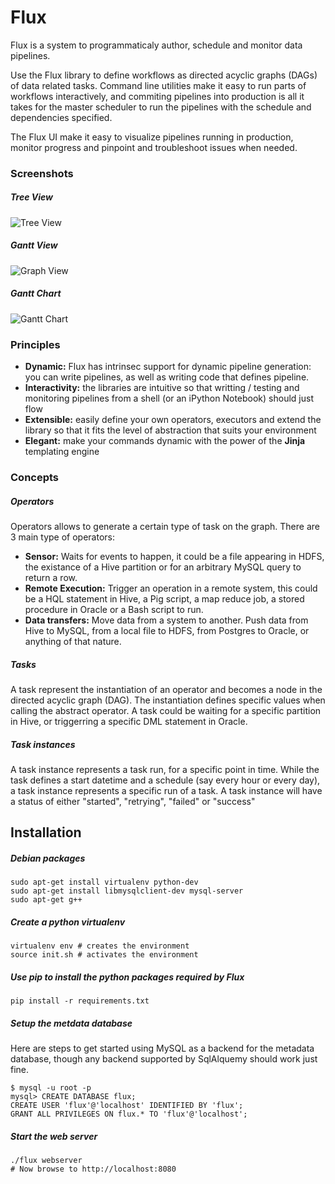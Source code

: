 Flux
====
Flux is a system to programmaticaly author, schedule and monitor data pipelines. 

Use the Flux library to define workflows as directed acyclic graphs (DAGs) of data related tasks. Command line utilities make it easy to run parts of workflows interactively, and commiting pipelines into production is all it takes for the master scheduler to run the pipelines with the schedule and dependencies specified.

The Flux UI make it easy to visualize pipelines running in production, monitor progress and pinpoint and troubleshoot issues when needed.

### Screenshots
##### Tree View
![Tree View](https://raw.githubusercontent.com/mistercrunch/Flux/master/www/static/screenshots/tree.png)
##### Gantt View
![Graph View](https://raw.githubusercontent.com/mistercrunch/Flux/master/www/static/screenshots/gantt.png)
##### Gantt Chart
![Gantt Chart](https://raw.githubusercontent.com/mistercrunch/Flux/master/www/static/screenshots/gantt.png)


### Principles
* **Dynamic:** Flux has intrinsec support for dynamic pipeline generation: you can write pipelines, as well as writing code that defines pipeline.
* **Interactivity:** the libraries are intuitive so that writting / testing and monitoring pipelines from a shell (or an iPython Notebook) should just flow
* **Extensible:** easily define your own operators, executors and extend the library so that it fits the level of abstraction that suits your environment
* **Elegant:** make your commands dynamic with the power of the **Jinja** templating engine

### Concepts
##### Operators
Operators allows to generate a certain type of task on the graph. There are 3 main type of operators:

* **Sensor:** Waits for events to happen, it could be a file appearing in HDFS, the existance of a Hive partition or for an arbitrary MySQL query to return a row.
* **Remote Execution:** Trigger an operation in a remote system, this could be a HQL statement in Hive, a Pig script, a map reduce job, a stored procedure in Oracle or a Bash script to run.
* **Data transfers:** Move data from a system to another. Push data from Hive to MySQL, from a local file to HDFS, from Postgres to Oracle, or anything of that nature.

##### Tasks
A task represent the instantiation of an operator and becomes a node in the directed acyclic graph (DAG). The instantiation defines specific values when calling the abstract operator. A task could be waiting for a specific partition in Hive, or triggerring a specific DML statement in Oracle.

##### Task instances
A task instance represents a task run, for a specific point in time. While the task defines a start datetime and a schedule (say every hour or every day), a task instance represents a specific run of a task. A task instance will have a status of either "started", "retrying", "failed" or "success"

Installation
------------
##### Debian packages
	sudo apt-get install virtualenv python-dev
	sudo apt-get install libmysqlclient-dev mysql-server
	sudo apt-get g++
##### Create a python virtualenv
	virtualenv env # creates the environment
	source init.sh # activates the environment
##### Use pip to install the python packages required by Flux
	pip install -r requirements.txt
##### Setup the metdata database
Here are steps to get started using MySQL as a backend for the metadata database, though any backend supported by SqlAlquemy should work just fine.

    $ mysql -u root -p 
    mysql> CREATE DATABASE flux;
    CREATE USER 'flux'@'localhost' IDENTIFIED BY 'flux';
    GRANT ALL PRIVILEGES ON flux.* TO 'flux'@'localhost';
    
##### Start the web server
    ./flux webserver
    # Now browse to http://localhost:8080
